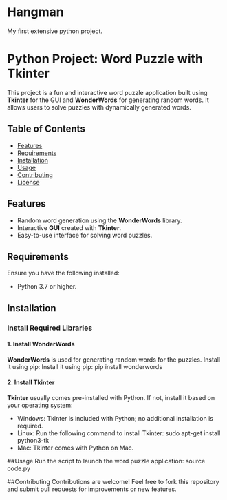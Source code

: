 # Hangman
My first extensive python project.

# Python Project: Word Puzzle with Tkinter

This project is a fun and interactive word puzzle application built using **Tkinter** for the GUI and **WonderWords** for generating random words. It allows users to solve puzzles with dynamically generated words.

## Table of Contents
- [Features](#features)
- [Requirements](#requirements)
- [Installation](#installation)
- [Usage](#usage)
- [Contributing](#contributing)
- [License](#license)

## Features
- Random word generation using the **WonderWords** library.
- Interactive **GUI** created with **Tkinter**.
- Easy-to-use interface for solving word puzzles.

## Requirements
Ensure you have the following installed:
- Python 3.7 or higher.

## Installation

### Install Required Libraries

#### 1. Install **WonderWords**
**WonderWords** is used for generating random words for the puzzles. Install it using pip:
Install it using pip:
pip install wonderwords

#### 2. Install **Tkinter**
**Tkinter** usually comes pre-installed with Python. If not, install it based on your operating system:
- Windows: Tkinter is included with Python; no additional installation is required.
- Linux: Run the following command to install Tkinter:
  sudo apt-get install python3-tk
- Mac: Tkinter comes with Python on Mac.

##Usage
Run the script to launch the word puzzle application:
source code.py

##Contributing
Contributions are welcome! Feel free to fork this repository and submit pull requests for improvements or new features.
